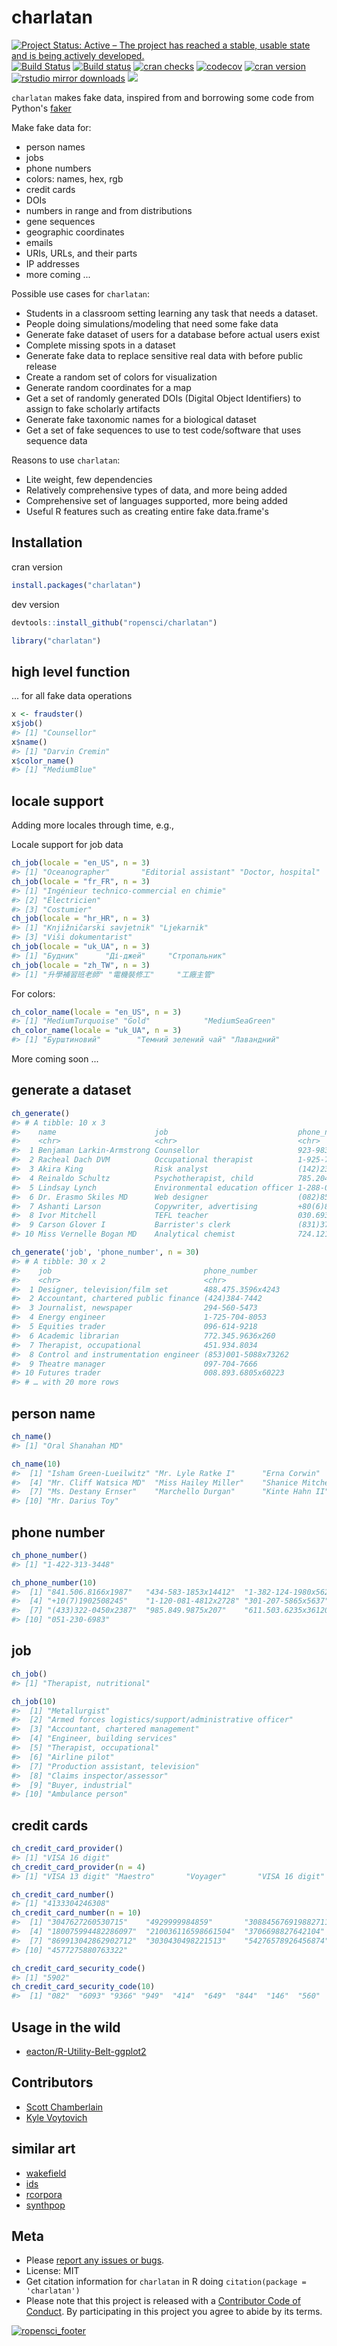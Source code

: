 charlatan
=========



[![Project Status: Active – The project has reached a stable, usable state and is being actively developed.](https://www.repostatus.org/badges/latest/active.svg)](https://www.repostatus.org/#active)
[![Build Status](https://travis-ci.org/ropensci/charlatan.svg?branch=master)](https://travis-ci.org/ropensci/charlatan)
[![Build status](https://ci.appveyor.com/api/projects/status/s2r5ltp3kcmxyb49?svg=true)](https://ci.appveyor.com/project/sckott/charlatan)
[![cran checks](https://cranchecks.info/badges/worst/charlatan)](https://cranchecks.info/pkgs/charlatan)
[![codecov](https://codecov.io/gh/ropensci/charlatan/branch/master/graph/badge.svg)](https://codecov.io/gh/ropensci/charlatan)
[![cran version](https://www.r-pkg.org/badges/version/charlatan)](https://cran.r-project.org/package=charlatan)
[![rstudio mirror downloads](https://cranlogs.r-pkg.org/badges/charlatan)](https://github.com/metacran/cranlogs.app)
[![](https://badges.ropensci.org/94_status.svg)](https://github.com/ropensci/onboarding/issues/94)

`charlatan` makes fake data, inspired from and borrowing some code from Python's [faker](https://github.com/joke2k/faker)

Make fake data for:

* person names
* jobs
* phone numbers
* colors: names, hex, rgb
* credit cards
* DOIs
* numbers in range and from distributions
* gene sequences
* geographic coordinates
* emails
* URIs, URLs, and their parts
* IP addresses
* more coming ...

Possible use cases for `charlatan`:

* Students in a classroom setting learning any task that needs a dataset.
* People doing simulations/modeling that need some fake data
* Generate fake dataset of users for a database before actual users exist
* Complete missing spots in a dataset
* Generate fake data to replace sensitive real data with before public release
* Create a random set of colors for visualization
* Generate random coordinates for a map
* Get a set of randomly generated DOIs (Digital Object Identifiers) to
assign to fake scholarly artifacts
* Generate fake taxonomic names for a biological dataset
* Get a set of fake sequences to use to test code/software that uses
sequence data

Reasons to use `charlatan`:

* Lite weight, few dependencies
* Relatively comprehensive types of data, and more being added
* Comprehensive set of languages supported, more being added
* Useful R features such as creating entire fake data.frame's

## Installation

cran version


```r
install.packages("charlatan")
```

dev version


```r
devtools::install_github("ropensci/charlatan")
```


```r
library("charlatan")
```

## high level function

... for all fake data operations


```r
x <- fraudster()
x$job()
#> [1] "Counsellor"
x$name()
#> [1] "Darvin Cremin"
x$color_name()
#> [1] "MediumBlue"
```

## locale support

Adding more locales through time, e.g.,

Locale support for job data


```r
ch_job(locale = "en_US", n = 3)
#> [1] "Oceanographer"       "Editorial assistant" "Doctor, hospital"
ch_job(locale = "fr_FR", n = 3)
#> [1] "Ingénieur technico-commercial en chimie"
#> [2] "Électricien"
#> [3] "Costumier"
ch_job(locale = "hr_HR", n = 3)
#> [1] "Knjižničarski savjetnik" "Ljekarnik"
#> [3] "Viši dokumentarist"
ch_job(locale = "uk_UA", n = 3)
#> [1] "Будник"      "Ді-джей"     "Стропальник"
ch_job(locale = "zh_TW", n = 3)
#> [1] "升學補習班老師" "電機裝修工"     "工廠主管"
```

For colors:


```r
ch_color_name(locale = "en_US", n = 3)
#> [1] "MediumTurquoise" "Gold"            "MediumSeaGreen"
ch_color_name(locale = "uk_UA", n = 3)
#> [1] "Бурштиновий"        "Темний зелений чай" "Лавандний"
```

More coming soon ...

## generate a dataset


```r
ch_generate()
#> # A tibble: 10 x 3
#>    name                      job                             phone_number
#>    <chr>                     <chr>                           <chr>
#>  1 Benjaman Larkin-Armstrong Counsellor                      923-983-4940x91574
#>  2 Racheal Dach DVM          Occupational therapist          1-925-772-2256x8069
#>  3 Akira King                Risk analyst                    (142)237-9628
#>  4 Reinaldo Schultz          Psychotherapist, child          785.204.7067
#>  5 Lindsay Lynch             Environmental education officer 1-288-078-4848
#>  6 Dr. Erasmo Skiles MD      Web designer                    (082)854-8750x029
#>  7 Ashanti Larson            Copywriter, advertising         +80(6)8991398486
#>  8 Ivor Mitchell             TEFL teacher                    030.693.8133x6747
#>  9 Carson Glover I           Barrister's clerk               (831)374-2196x514
#> 10 Miss Vernelle Bogan MD    Analytical chemist              724.121.8530x96966
```


```r
ch_generate('job', 'phone_number', n = 30)
#> # A tibble: 30 x 2
#>    job                                  phone_number
#>    <chr>                                <chr>
#>  1 Designer, television/film set        488.475.3596x4243
#>  2 Accountant, chartered public finance (424)384-7442
#>  3 Journalist, newspaper                294-560-5473
#>  4 Energy engineer                      1-725-704-8053
#>  5 Equities trader                      096-614-9218
#>  6 Academic librarian                   772.345.9636x260
#>  7 Therapist, occupational              451.934.8034
#>  8 Control and instrumentation engineer (853)001-5088x73262
#>  9 Theatre manager                      097-704-7666
#> 10 Futures trader                       008.893.6805x60223
#> # … with 20 more rows
```


## person name


```r
ch_name()
#> [1] "Oral Shanahan MD"
```


```r
ch_name(10)
#>  [1] "Isham Green-Lueilwitz" "Mr. Lyle Ratke I"      "Erna Corwin"
#>  [4] "Mr. Cliff Watsica MD"  "Miss Hailey Miller"    "Shanice Mitchell"
#>  [7] "Ms. Destany Ernser"    "Marchello Durgan"      "Kinte Hahn II"
#> [10] "Mr. Darius Toy"
```


## phone number


```r
ch_phone_number()
#> [1] "1-422-313-3448"
```


```r
ch_phone_number(10)
#>  [1] "841.506.8166x1987"   "434-583-1853x14412"  "1-382-124-1980x5623"
#>  [4] "+10(7)1902508245"    "1-120-081-4812x2728" "301-207-5865x5637"
#>  [7] "(433)322-0450x2387"  "985.849.9875x207"    "611.503.6235x36120"
#> [10] "051-230-6983"
```

## job


```r
ch_job()
#> [1] "Therapist, nutritional"
```


```r
ch_job(10)
#>  [1] "Metallurgist"
#>  [2] "Armed forces logistics/support/administrative officer"
#>  [3] "Accountant, chartered management"
#>  [4] "Engineer, building services"
#>  [5] "Therapist, occupational"
#>  [6] "Airline pilot"
#>  [7] "Production assistant, television"
#>  [8] "Claims inspector/assessor"
#>  [9] "Buyer, industrial"
#> [10] "Ambulance person"
```

## credit cards


```r
ch_credit_card_provider()
#> [1] "VISA 16 digit"
ch_credit_card_provider(n = 4)
#> [1] "VISA 13 digit" "Maestro"       "Voyager"       "VISA 16 digit"
```


```r
ch_credit_card_number()
#> [1] "4133304246308"
ch_credit_card_number(n = 10)
#>  [1] "3047627260530715"    "4929999984859"       "3088456769198827114"
#>  [4] "180075994482286097"  "210036116598661504"  "3706698827642104"
#>  [7] "869913042862902712"  "3030430498221513"    "54276578926456874"
#> [10] "4577275880763322"
```


```r
ch_credit_card_security_code()
#> [1] "5902"
ch_credit_card_security_code(10)
#>  [1] "082"  "6093" "9366" "949"  "414"  "649"  "844"  "146"  "560"  "674"
```

## Usage in the wild

- [eacton/R-Utility-Belt-ggplot2](https://github.com/eacton/R-Utility-Belt-ggplot2/blob/836a6bd303fbfde4a334d351e0d1c63f71c4ec68/furry_dataset.R)


## Contributors

* [Scott Chamberlain](https://github.com/sckott)
* [Kyle Voytovich](https://github.com/kylevoyto)

## similar art

* [wakefield](https://github.com/trinker/wakefield)
* [ids](https://github.com/richfitz/ids)
* [rcorpora](https://github.com/gaborcsardi/rcorpora)
* [synthpop](https://cran.r-project.org/package=synthpop)

## Meta

* Please [report any issues or bugs](https://github.com/ropensci/charlatan/issues).
* License: MIT
* Get citation information for `charlatan` in R doing `citation(package = 'charlatan')`
* Please note that this project is released with a [Contributor Code of Conduct](CODE_OF_CONDUCT.md).
By participating in this project you agree to abide by its terms.

[![ropensci_footer](https://ropensci.org/public_images/github_footer.png)](https://ropensci.org)
